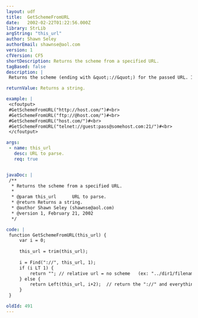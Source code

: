 ```yaml
---
layout: udf
title:  GetSchemeFromURL
date:   2002-02-22T01:22:56.000Z
library: StrLib
argString: "this_url"
author: Shawn Seley
authorEmail: shawnse@aol.com
version: 1
cfVersion: CF5
shortDescription: Returns the scheme from a specified URL.
tagBased: false
description: |
 Returns the scheme (ending with &quot;://&quot;) for the passed URL. If no scheme is found, then returns an empty string. Works with any protocol that follows a &quot;scheme://x&quot; syntax.

returnValue: Returns a string.

example: |
 <cfoutput>
 #GetSchemeFromURL("http://host.com/")#<br>
 #GetSchemeFromURL("ftp://@host.com/")#<br>
 #GetSchemeFromURL("host.com/")#<br>
 #GetSchemeFromURL("telnet://guest:pass@somehost.com:21/")#<br>
 </cfoutput>

args:
 - name: this_url
   desc: URL to parse.
   req: true


javaDoc: |
 /**
  * Returns the scheme from a specified URL.
  * 
  * @param this_url      URL to parse. 
  * @return Returns a string. 
  * @author Shawn Seley (shawnse@aol.com) 
  * @version 1, February 21, 2002 
  */

code: |
 function GetSchemeFromURL(this_url) {
     var i = 0;
     
     this_url = trim(this_url);
     
     i = Find("://", this_url, 1);
     if (i LT 1) {
         return ""; // relative url = no scheme   (ex: "../dir1/filename.html" or "/dir1/filename.html")
     } else {
         return Left(this_url, i+2);  // return the "://" and everything to the left of it
     }
 }

oldId: 491
---
```



